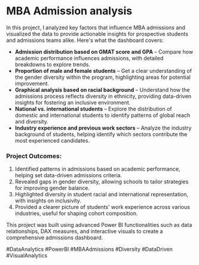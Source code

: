 # MBA Admission analysis

In this project, I analyzed key factors that influence MBA admissions and visualized the data to provide actionable insights for prospective students and admissions teams alike. Here's what the dashboard covers:

* **Admission distribution based on GMAT score and GPA** – Compare how academic performance influences admissions, with detailed breakdowns to explore trends.
* **Proportion of male and female students** – Get a clear understanding of the gender diversity within the program, highlighting areas for potential improvement.
* **Graphical analysis based on racial background** – Understand how the admissions process reflects diversity in ethnicity, providing data-driven insights for fostering an inclusive environment.
* **National vs. international students** – Explore the distribution of domestic and international students to identify patterns of global reach and diversity.
* **Industry experience and previous work sectors** – Analyze the industry background of students, helping identify which sectors contribute the most experienced candidates.

### Project Outcomes:
1. Identified patterns in admissions based on academic performance, helping set data-driven admissions criteria.
2. Revealed gaps in gender diversity, allowing schools to tailor strategies for improving gender balance.
3. Highlighted diversity in student racial and international representation, with insights on inclusivity.
4. Provided a clearer picture of students' work experience across various industries, useful for shaping cohort composition.

This project was built using advanced Power BI functionalities such as data relationships, DAX measures, and interactive visuals to create a comprehensive admissions dashboard.




#DataAnalytics #PowerBI #MBAAdmissions #Diversity #DataDriven #VisualAnalytics
